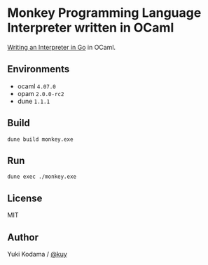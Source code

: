 # Monkey Programming Language Interpreter written in OCaml

[Writing an Interpreter in Go](https://interpreterbook.com/) in OCaml.

## Environments

- ocaml `4.07.0`
- opam `2.0.0-rc2`
- dune `1.1.1`

## Build

```
dune build monkey.exe
```

## Run

```
dune exec ./monkey.exe
```

## License

MIT

## Author

Yuki Kodama / [@kuy](https://twitter.com/kuy)

